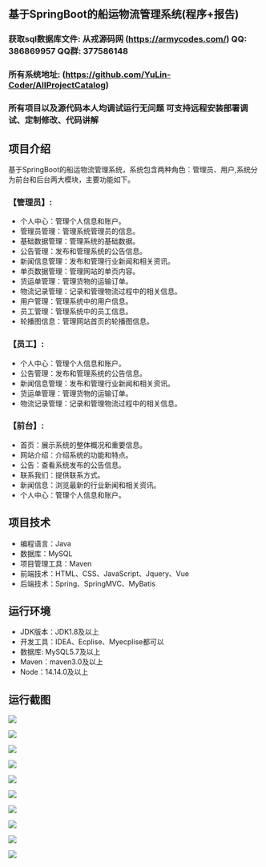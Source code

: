 ## 基于SpringBoot的船运物流管理系统(程序+报告)

###  获取sql数据库文件: 从戎源码网 (https://armycodes.com/) QQ: 386869957 QQ群: 377586148
###  所有系统地址: (https://github.com/YuLin-Coder/AllProjectCatalog) 
###  所有项目以及源代码本人均调试运行无问题 可支持远程安装部署调试、定制修改、代码讲解

## 项目介绍
基于SpringBoot的船运物流管理系统，系统包含两种角色：管理员、用户,系统分为前台和后台两大模块，主要功能如下。

### 【管理员】:
- 个人中心：管理个人信息和账户。
- 管理员管理：管理系统管理员的信息。
- 基础数据管理：管理系统的基础数据。
- 公告管理：发布和管理系统的公告信息。
- 新闻信息管理：发布和管理行业新闻和相关资讯。
- 单页数据管理：管理网站的单页内容。
- 货运单管理：管理货物的运输订单。
- 物流记录管理：记录和管理物流过程中的相关信息。
- 用户管理：管理系统中的用户信息。
- 员工管理：管理系统中的员工信息。
- 轮播图信息：管理网站首页的轮播图信息。

### 【员工】:
- 个人中心：管理个人信息和账户。
- 公告管理：发布和管理系统的公告信息。
- 新闻信息管理：发布和管理行业新闻和相关资讯。
- 货运单管理：管理货物的运输订单。
- 物流记录管理：记录和管理物流过程中的相关信息。

### 【前台】:
- 首页：展示系统的整体概况和重要信息。
- 网站介绍：介绍系统的功能和特点。
- 公告：查看系统发布的公告信息。
- 联系我们：提供联系方式。
- 新闻信息：浏览最新的行业新闻和相关资讯。
- 个人中心：管理个人信息和账户。

## 项目技术
- 编程语言：Java
- 数据库：MySQL
- 项目管理工具：Maven
- 前端技术：HTML、CSS、JavaScript、Jquery、Vue
- 后端技术：Spring、SpringMVC、MyBatis

## 运行环境
- JDK版本：JDK1.8及以上
- 开发工具：IDEA、Ecplise、Myecplise都可以
- 数据库: MySQL5.7及以上
- Maven：maven3.0及以上
- Node：14.14.0及以上

## 运行截图
![](screenshot/1.png)

![](screenshot/2.png)

![](screenshot/3.png)

![](screenshot/4.png)

![](screenshot/5.png)

![](screenshot/6.png)

![](screenshot/7.png)

![](screenshot/8.png)

![](screenshot/9.png)

![](screenshot/10.png)
